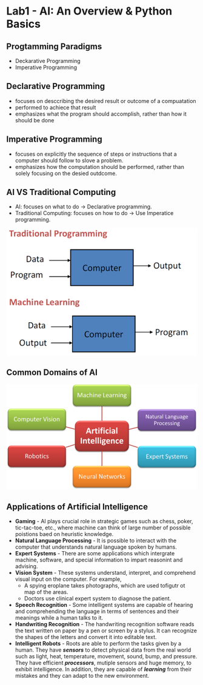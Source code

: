 # Lab1 - AI: An Overview & Python Basics
## Progtamming Paradigms
 - Deckarative Programming
 - Imperative Programming

## Declarative Programming
 - focuses on desccribing the desired result or outcome of a  compuatation
 - performed to achiece that result
 - emphasizes what the program should accomplish, rather than how it should be done

## Imperative Programming
 - focuses on explicitly the sequence of steps or instructions that a computer should follow to slove a problem.
 - emphasizes how the computation should be performed, rather than solely focusing on the desied outdcome.

## AI VS Traditional Computing
 - AI: focuses on what to do -> Declarative programming.
 - Traditional Computing: focuses on how to do -> Use Imperatice programming.

![Paradigms](/Lab1/Picture1.png "")

## Common Domains of AI
![Common Domains](/Lab1/Picture2.png)

## Applications of Artificial Intelligence
 - **Gaming** - AI plays crucial role in strategic games such as chess, poker, tic-tac-toe, etc., where machine can think of large number of possible poistions baed on heuristic knowledge.
 - **Natural Language Processing** - It is possible to interact with the computer that understands natural language spoken by humans.
 - **Expert Systems** - There are some applications which intergrate machine, software, and special information to impart reasonint and advising.
 - **Vision System** - These systems understand, interpret, and comprehend visual input on the computer. For example,
   - A spying eroplane takes photographs, which are used tofigutr ot map of the areas.
   - Doctors use clinical expert system to diagnose the patient.
 - **Speech Recognition** - Some intelligent systems are capable of hearing and comprehending the language in terms of sentences and their meanings while a human talks to it.
 - **Handwriting Recognition** - The handwriting recognition software reads the text written on paper by a pen or screen by a stylus. It can recognize the shapes of the letters and convert it into editable text. 
 - **Intelligent Robots** - Roots are able to perform the tasks given by a human. They have ***sensors*** to detect physical data from the real world such as light, heat, temperature, movement, sound, bump, and pressure. They have efficient ***processors***, mutiple sensors and huge memory, to exhibit intelligence. In addition, they are capable of ***learning*** from their mistakes and they can adapt to the new environment.